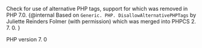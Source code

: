 Check for use of alternative PHP tags, support for which was removed in PHP 7.0.
{@internal Based on `Generic. PHP. DisallowAlternativePHPTags` by Juliette Reinders Folmer
(with permission) which was merged into PHPCS 2. 7. 0. }

PHP version 7. 0